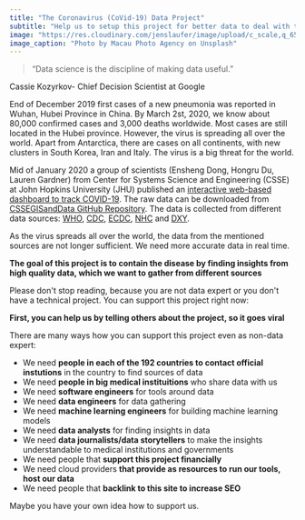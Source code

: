 ```yaml
---
title: "The Coronavirus (CoVid-19) Data Project"
subtitle: "Help us to setup this project for better data to deal with the global threat"
image: "https://res.cloudinary.com/jenslaufer/image/upload/c_scale,q_65,w_800/v1583135859/macau-photo-agency-GxYVbjMOvi8-unsplash.jpg"
image_caption: "Photo by Macau Photo Agency on Unsplash"
---
```


> “Data science is the discipline of making data useful.”

Cassie Kozyrkov- Chief Decision Scientist at Google

End of December 2019 first cases of a new pneumonia was reported in Wuhan, Hubei Province in China. By March 2st, 2020, we know about 80,000 confirmed cases and 3,000 deaths worldwide. Most cases are still located in the Hubei province. However, the virus is spreading all over the world. Apart from Antarctica, there are cases on all continents, with new clusters in South Korea, Iran and Italy. The virus is a big threat for the world.

Mid of January 2020 a group of scientists (Ensheng Dong, Hongru Du, Lauren Gardner) from Center for Systems Science and Engineering (CSSE) at John Hopkins University (JHU) published an [interactive web-based dashboard to track COVID-19](https://www.arcgis.com/apps/opsdashboard/index.html#/bda7594740fd40299423467b48e9ecf6). The raw data can be downloaded from [CSSEGISandData GitHub Repository](https://github.com/CSSEGISandData/COVID-19). The data is collected from different data sources: [WHO](https://www.who.int/emergencies/diseases/novel-coronavirus-2019/situation-reports), [CDC](https://www.cdc.gov/coronavirus/2019-ncov/index.html), [ECDC](https://www.ecdc.europa.eu/en/geographical-distribution-2019-ncov-cases), [NHC](http://www.nhc.gov.cn/xcs/yqtb/list_gzbd.shtml) and [DXY](https://ncov.dxy.cn/ncovh5/view/pneumonia?scene=2&clicktime=1579582238&enterid=1579582238&from=singlemessage&isappinstalled=0).

As the virus spreads all over the world, the data from the mentioned sources are not longer sufficient. We need more accurate data in real time.

**The goal of this project is to contain the disease by finding insights from high quality data, which we want to gather from different sources**

Please don't stop reading, because you are not data expert or you don't have a technical project. You can support this project right now:

**First, you can help us by telling others about the project, so it goes viral**

There are many ways how you can support this project even as non-data expert:

- We need **people in each of the 192 countries to contact official instutions** in the country to find sources of data
- We need **people in big medical instituitions** who share data with us
- We need **software engineers** for tools around data
- We need **data engineers** for data gathering
- We need **machine learning engineers** for building machine learning models
- We need **data analysts** for finding insights in data
- We need **data journalists/data storytellers** to make the insights understandable to medical institutions and governments
- We need people that **support this project financially**
- We need cloud providers **that provide as resources to run our tools, host our data**
- We need people that **backlink to this site to increase SEO**

Maybe you have your own idea how to support us.
